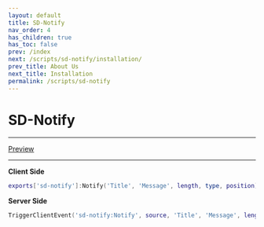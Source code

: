 ```yaml
---
layout: default
title: SD-Notify
nav_order: 4
has_children: true
has_toc: false
prev: /index
next: /scripts/sd-notify/installation/
prev_title: About Us
next_title: Installation
permalink: /scripts/sd-notify
---
```


# SD-Notify

___
[Preview](https://www.youtube.com/watch?v=z8XstRn0gCg)

___

**Client Side**
```lua
exports['sd-notify']:Notify('Title', 'Message', length, type, position)
```

**Server Side**
```lua
TriggerClientEvent('sd-notify:Notify', source, 'Title', 'Message', length, type, position)
```

